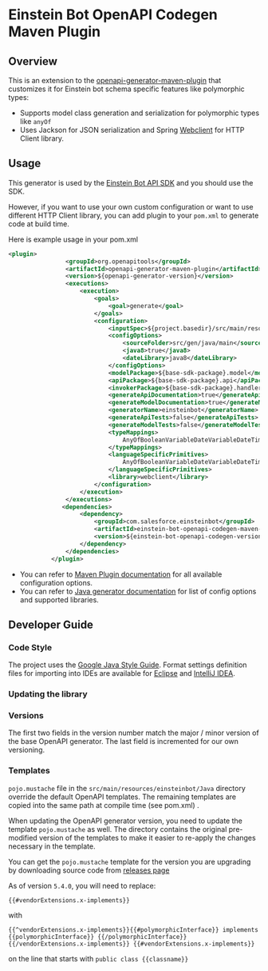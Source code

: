 # Einstein Bot OpenAPI Codegen Maven Plugin

## Overview

This is an extension to the [openapi-generator-maven-plugin](https://github.com/OpenAPITools/openapi-generator/tree/master/modules/openapi-generator-maven-plugin) that customizes it for Einstein bot schema specific features like polymorphic types:

* Supports model class generation and serialization for polymorphic types like `anyOf`
* Uses Jackson for JSON serialization and Spring [Webclient](https://www.baeldung.com/spring-5-webclient) for HTTP Client library.



## Usage

This generator is used by the [Einstein Bot API SDK](https://github.com/forcedotcom/einstein-bot-sdk-java) and you should use the SDK. 

However, if you want to use your own custom configuration or want to use different HTTP Client library, you can add plugin to your `pom.xml` to generate code at build time.

Here is example usage in your pom.xml

```xml
<plugin>
                <groupId>org.openapitools</groupId>
                <artifactId>openapi-generator-maven-plugin</artifactId>
                <version>${openapi-generator-version}</version>
                <executions>
                    <execution>
                        <goals>
                            <goal>generate</goal>
                        </goals>
                        <configuration>
                            <inputSpec>${project.basedir}/src/main/resources/v4_0_0_api_specs.yaml</inputSpec>
                            <configOptions>
                                <sourceFolder>src/gen/java/main</sourceFolder>
                                <java8>true</java8>
                                <dateLibrary>java8</dateLibrary>
                            </configOptions>
                            <modelPackage>${base-sdk-package}.model</modelPackage>
                            <apiPackage>${base-sdk-package}.api</apiPackage>
                            <invokerPackage>${base-sdk-package}.handler</invokerPackage>
                            <generateApiDocumentation>true</generateApiDocumentation>
                            <generateModelDocumentation>true</generateModelDocumentation>
                            <generatorName>einsteinbot</generatorName>
                            <generateApiTests>false</generateApiTests>
                            <generateModelTests>false</generateModelTests>
                            <typeMappings>
                                AnyOfBooleanVariableDateVariableDateTimeVariableMoneyVariableNumberVariableTextVariableObjectVariableRefVariableListVariable=AnyVariable,AnyOfSessionEndedResponseMessageTextResponseMessageChoicesResponseMessageEscalateResponseMessageStaticContentMessage=AnyResponseMessage,ResponseEnvelopeMessagesOneOf=AnyResponseMessage
                            </typeMappings>
                            <languageSpecificPrimitives>
                                AnyOfBooleanVariableDateVariableDateTimeVariableMoneyVariableNumberVariableTextVariableObjectVariableRefVariableListVariable,AnyOfSessionEndedResponseMessageTextResponseMessageChoicesResponseMessageEscalateResponseMessageStaticContentMessage,ResponseEnvelopeMessagesOneOf
                            </languageSpecificPrimitives>
                            <library>webclient</library>
                        </configuration>
                    </execution>
                </executions>
               <dependencies>
                    <dependency>
                        <groupId>com.salesforce.einsteinbot</groupId>
                        <artifactId>einstein-bot-openapi-codegen-maven-plugin</artifactId>
                        <version>${einstein-bot-openapi-codegen-version}</version>
                    </dependency>
                </dependencies>
            </plugin>
```


* You can refer to [Maven Plugin documentation](https://github.com/OpenAPITools/openapi-generator/tree/master/modules/openapi-generator-maven-plugin) for all available configuration options.
* You can refer to [Java generator documentation](https://openapi-generator.tech/docs/generators/java/) for list of config options and supported libraries.




## Developer Guide

### Code Style

The project uses the [Google Java Style Guide](https://google.github.io/styleguide/javaguide.html).
Format settings definition files for importing into IDEs are available for [Eclipse](https://github.com/google/styleguide/blob/gh-pages/eclipse-java-google-style.xml)
and [IntelliJ IDEA](https://github.com/google/styleguide/blob/gh-pages/intellij-java-google-style.xml).

### Updating the library

### Versions

The first two fields in the version number match the major / minor version of the base OpenAPI generator. The last field is incremented for our own versioning.

### Templates

`pojo.mustache` file in the `src/main/resources/einsteinbot/Java` directory override the default OpenAPI templates. The remaining templates are copied into the same path at compile time (see pom.xml) . 

When updating the OpenAPI generator version, you need to update the template `pojo.mustache` as well. The directory contains the original pre-modified version of the templates to make it easier to re-apply the changes necessary in the template.

You can get the `pojo.mustache` template for the version you are upgrading by downloading source code from [releases page](https://github.com/OpenAPITools/openapi-generator/tags)  

As of version `5.4.0`, you will need to replace:

```
{{#vendorExtensions.x-implements}}
```
with

```
{{^vendorExtensions.x-implements}}{{#polymorphicInterface}} implements {{polymorphicInterface}} {{/polymorphicInterface}}{{/vendorExtensions.x-implements}} {{#vendorExtensions.x-implements}}
```
on the line that starts with `public class {{classname}}`
